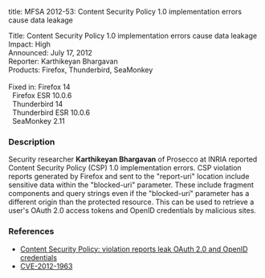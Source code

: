 title: MFSA 2012-53: Content Security Policy 1.0 implementation errors cause data leakage

<p>
<span class="label">Title:</span>      Content Security Policy 1.0
implementation errors cause data leakage<br/>
<span class="label">Impact:</span>     High<br/>
<span class="label">Announced:</span>  July 17, 2012<br/>
<span class="label">Reporter:</span>   Karthikeyan Bhargavan<br/>
<span class="label">Products:</span>   Firefox, Thunderbird, SeaMonkey<br/>
<br/>
<span class="label">Fixed in:</span>   Firefox 14<br/>
<span class="label">&#160;</span>      Firefox ESR 10.0.6<br/>
<span class="label">&#160;</span>      Thunderbird 14<br/>
<span class="label">&#160;</span>      Thunderbird ESR 10.0.6<br/>
<span class="label">&#160;</span>      SeaMonkey 2.11<br/>
</p>


<h3>Description</h3>

<p>Security researcher <strong>Karthikeyan Bhargavan</strong> of Prosecco at
INRIA reported Content Security Policy (CSP) 1.0 implementation errors. CSP
violation reports generated by Firefox and sent to the "report-uri" location
include sensitive data within the "blocked-uri" parameter. These include
fragment components and query strings even if the "blocked-uri" parameter has a
different origin than the protected resource. This can be used to retrieve a
user's OAuth 2.0 access tokens and OpenID credentials by malicious sites.
</p>


<h3>References</h3>

<ul>
  <li><a href="https://bugzilla.mozilla.org/show_bug.cgi?id=767778">
       Content Security Policy: violation reports leak OAuth 2.0 and OpenID
credentials</a></li>
  <li><a href="http://cve.mitre.org/cgi-bin/cvename.cgi?name=CVE-2012-1963" class="ex-ref">CVE-2012-1963</a></li>
</ul>



